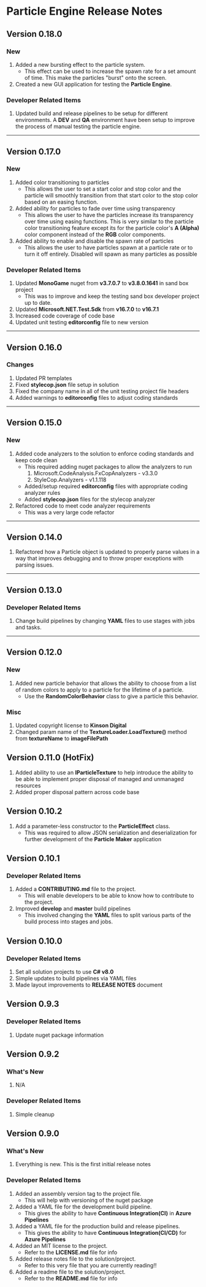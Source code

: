 # **Particle Engine Release Notes**

## **Version 0.18.0**

### **New**

1. Added a new bursting effect to the particle system.
   * This effect can be used to increase the spawn rate for a set amount of time.  This make the particles "burst" onto the screen.
2. Created a new GUI application for testing the **Particle Engine**.

### **Developer Related Items**
1. Updated build and release pipelines to be setup for different environments.  A **DEV** and **QA** environment have been setup to improve the process of manual testing the particle engine.

---

## **Version 0.17.0**

### **New**

1. Added color transitioning to particles
   * This allows the user to set a start color and stop color and the particle will smoothly transition from that start color to the stop color based on an easing function.
2. Added ability for particles to fade over time using transparency
   * This allows the user to have the particles increase its transparency over time using easing functions.  This is very similar to the particle color transitioning feature except its for the particle color's **A (Alpha)** color component instead of the **RGB** color components.
3. Added ability to enable and disable the spawn rate of particles
   * This allows the user to have particles spawn at a particle rate or to turn it off entirely.  Disabled will spawn as many particles as possible

### **Developer Related Items**

1. Updated **MonoGame** nuget from **v3.7.0.7** to **v3.8.0.1641** in sand box project
   * This was to improve and keep the testing sand box developer project up to date.
2. Updated **Microsoft.NET.Test.Sdk** from **v16.7.0** to **v16.7.1**
3. Increased code coverage of code base
4. Updated unit testing **editorconfig** file to new version

---

## **Version 0.16.0**

### **Changes**

1. Updated PR templates
2. Fixed **stylecop.json** file setup in solution
3. Fixed the company name in all of the unit testing project file headers
4. Added warnings to **editorconfig** files to adjust coding standards

---

## **Version 0.15.0**

### **New**

1. Added code analyzers to the solution to enforce coding standards and keep code clean
   * This required adding nuget packages to allow the analyzers to run
		1. Microsoft.CodeAnalysis.FxCopAnalyzers - v3.3.0
		2. StyleCop.Analyzers - v1.1.118
   * Added/setup required **editorconfig** files with appropriate coding analyzer rules
   * Added **stylecop.json** files for the stylecop analyzer
2. Refactored code to meet code analyzer requirements
   * This was a very large code refactor

---

## **Version 0.14.0**

1. Refactored how a Particle object is updated to properly parse values in a way that improves debugging and to throw proper exceptions with parsing issues.

---

## **Version 0.13.0**

### **Developer Related Items**

1. Change build pipelines by changing **YAML** files to use stages with jobs and tasks.

---

## **Version 0.12.0**

### **New**

1. Added new particle behavior that allows the ability to choose from a list of random colors to apply to a particle for the lifetime of a particle.
   * Use the **RandomColorBehavior** class to give a particle this behavior.

### **Misc**

1. Updated copyright license to **Kinson Digital**
2. Changed param name of the **TextureLoader.LoadTexture()** method from **textureName** to **imageFilePath**


## **Version 0.11.0 (HotFix)**

1. Added ability to use an **IParticleTexture** to help introduce the ability to be able to implement proper disposal of managed and unmanaged resources
2. Added proper disposal pattern across code base


## **Version 0.10.2**

1. Add a parameter-less constructor to the **ParticleEffect** class.
   * This was required to allow JSON serialization and deserialization for further development of the **Particle Maker** application


## **Version 0.10.1**

### **Developer Related Items**

1. Added a **CONTRIBUTING.md** file to the project.
   * This will enable developers to be able to know how to contribute to the project.
2. Improved **develop** and **master** build pipelines
   * This involved changing the **YAML** files to split various parts of the build process into stages and jobs.


## **Version 0.10.0**

### **Developer Related Items**

1. Set all solution projects to use **C# v8.0**
2. Simple updates to build pipelines via YAML files
3. Made layout improvements to **RELEASE NOTES** document


## **Version 0.9.3**

### **Developer Related Items**

1. Update nuget package information


## **Version 0.9.2**

### **What's New**
1. N/A


### **Developer Related Items**

1. Simple cleanup


## **Version 0.9.0**

### **What's New**

1. Everything is new.  This is the first initial release notes


### **Developer Related Items**

1. Added an assembly version tag to the project file.
   * This will help with versioning of the nuget package
2. Added a YAML file for the development build pipeline.
   * This gives the ability to have **Continuous Integration(CI)** in **Azure Pipelines**
3. Added a YAML file for the production build and release pipelines.
   * This gives the ability to have **Continuous Integration(CI/CD)** for **Azure Pipelines**
4. Added an MIT license to the project.
   * Refer to the **LICENSE.md** file for info
5. Added release notes file to the solution/project.
   * Refer to this very file that you are currently reading!!
6. Added a readme file to the solution/project.
   * Refer to the **README.md** file for info
